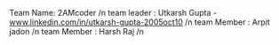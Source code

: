 Team Name: 2AMcoder /n
team leader : Utkarsh Gupta  - www.linkedin.com/in/utkarsh-gupta-2005oct10 /n
team Member : Arpit jadon /n
team Member : Harsh Raj  /n
